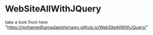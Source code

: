 # WebSiteAllWithJQuery
take a look from here "https://mohamedhamadaelshenawy.github.io/WebSiteAllWithJQuery/"
